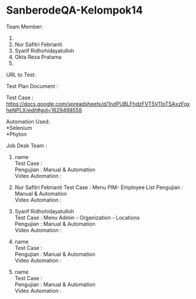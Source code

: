 # SanberodeQA-Kelompok14

Team Member:
1.  <br>
2. Nur Safitri Febrianti<br>
3. Syarif Ridhohidayatulloh<br>
4. Okta Reza Pratama<br>
5. <br>
 
URL to Test: 

Test Plan Document :  <br>

Test Case : https://docs.google.com/spreadsheets/d/1ndPUBLFhdzFVT5V11oTSAxzFqxheNPLX/edit#gid=1629498558 <br>

Automation Used:<br>
*Selenium<br>
*Phyton<br>

Job Desk Team :
1. name <br>
Test Case : <br>
Pengujian : Manual & Automation <br>
Video Automation : 

2. Nur Safitri Febrianti
Test Case : Menu PIM- Employee List
Pengujian : Manual & Automation <br>
Video Automation : 

3. Syarif Ridhohidayatulloh <br>
Test Case : Menu Admin - Organization - Locations  <br>
Pengujian : Manual & Automation <br>
Video Automation : 

4.  name <br>
Test Case :  <br>
Pengujian : Manual & Automation <br>
Video Automation : 

5.  name <br>
Test Case :  <br>
Pengujian : Manual & Automation <br>
Video Automation : 

